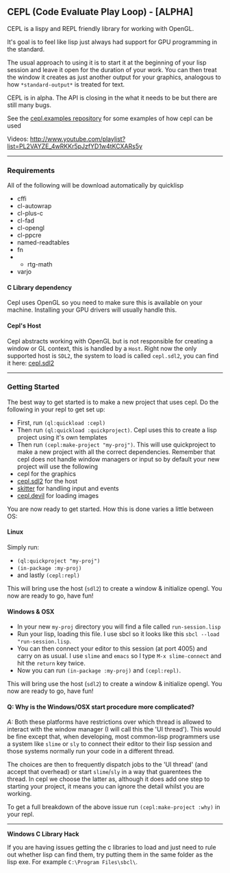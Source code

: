 ## CEPL (Code Evaluate Play Loop) - [ALPHA]

CEPL is a lispy and REPL friendly library for working with OpenGL.

It's goal is to feel like lisp just always had support for GPU programming in the standard.

The usual approach to using it is to start it at the beginning of your lisp session and leave it open for the duration of your work. You can then treat the window it creates as just another output for your graphics, analogous to how `*standard-output*` is treated for text.

CEPL is in alpha. The API is closing in the what it needs to be but there are still many bugs.

See the [cepl.examples repository](https://github.com/cbaggers/cepl.examples) for some examples of how cepl can be used

Videos: http://www.youtube.com/playlist?list=PL2VAYZE_4wRKKr5pJzfYD1w4tKCXARs5y

-----------------------------------------------------------------------------------------

### Requirements

All of the following will be download automatically by quicklisp

* cffi
* cl-autowrap
* cl-plus-c
* cl-fad
* cl-opengl
* cl-ppcre
* named-readtables
* fn
* * rtg-math
* varjo

#### C Library dependency

Cepl uses OpenGL so you need to make sure this is available on your machine. Installing your GPU drivers will usually handle this.

#### Cepl's Host

Cepl abstracts working with OpenGL but is not responsible for creating a window or GL context, this is handled by a `Host`. Right now the only supported host is `SDL2`, the system to load is called `cepl.sdl2`, you can find it here: [cepl.sdl2](https://github.com/cbaggers/cepl.sdl2)

-----------------------------------------------------------------------------------------

### Getting Started

The best way to get started is to make a new project that uses cepl. Do the following in your repl to get set up:

- First, run `(ql:quickload :cepl)`
- Then run `(ql:quickload :quickproject)`. Cepl uses this to create a lisp project using it's own templates
- Then run `(cepl:make-project "my-proj")`. This will use quickproject to make a new project with all the correct dependencies. Remember that cepl does not handle window managers or input so by default your new project will use the following
 - cepl for the graphics
 - [cepl.sdl2](https://github.com/cbaggers/cepl.sdl2) for the host
 - [skitter](https://github.com/cbaggers/skitter) for handling input and events
 - [cepl.devil](https://github.com/cbaggers/cepl.devil) for loading images

You are now ready to get started. How this is done varies a little between OS:

#### Linux

Simply run:
- `(ql:quickproject "my-proj")`
- `(in-package :my-proj)`
- and lastly `(cepl:repl)`

This will bring use the host (`sdl2`) to create a window & initialize opengl. You now are ready to go, have fun!

#### Windows & OSX

- In your new `my-proj` directory you will find a file called `run-session.lisp`
- Run your lisp, loading this file. I use sbcl so it looks like this `sbcl --load "run-session.lisp`.
- You can then connect your editor to this session (at port 4005) and carry on as usual. I use `slime` and `emacs` so I type `M-x slime-connect` and hit the `return` key twice.
- Now you can run `(in-package :my-proj)` and `(cepl:repl)`.

This will bring use the host (`sdl2`) to create a window & initialize opengl. You now are ready to go, have fun!

#### Q: Why is the Windows/OSX start procedure more complicated?

*A:* Both these platforms have restrictions over which thread is allowed to interact with the window manager (I will call this the 'UI thread'). This would be fine except that, when developing, most common-lisp programmers use a system like `slime` or `sly` to connect their editor to their lisp session and those systems normally run your code in a different thread.

The choices are then to frequently dispatch jobs to the 'UI thread' (and accept that overhead) or start `slime`/`sly` in a way that guarentees the thread. In cepl we choose the latter as, although it does add one step to starting your project, it means you can ignore the detail whilst you are working.

To get a full breakdown of the above issue run `(cepl:make-project :why)` in your repl.

-----------------------------------------------------------------------------------------

**Windows C Library Hack**

If you are having issues getting the c libraries to load and just need to rule out whether lisp can find them, try putting them in the same folder as the lisp exe. For example `C:\Program Files\sbcl\`.
